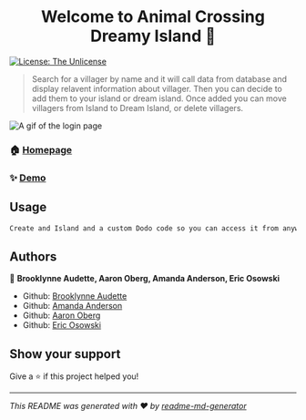 <h1 align="center">Welcome to Animal Crossing Dreamy Island 👋</h1>
<p>
  <a href="#" target="_blank">
    <img alt="License: The Unlicense" src="https://img.shields.io/badge/License-The Unlicense-yellow.svg" />
  </a>
</p>

> Search for a villager by name and it will call data from database and display relavent information about villager. Then you can decide to add them to your island or dream island. Once added you can move villagers from Island to Dream Island, or delete villagers.

![A gif of the login page](https://media.giphy.com/media/14nimXs38E5xIpdUIX/giphy.gif)

### 🏠 [Homepage](https://github.com/B-Audette/animal_crossing_dream_island)

### ✨ [Demo](https://floating-earth-07738.herokuapp.com/login)

## Usage

```sh
Create and Island and a custom Dodo code so you can access it from anywhere, anytime in the future! Search Villagers to learn about them and add them to your Island or to your Dreamy Island
```

## Authors

👤 **Brooklynne Audette, Aaron Oberg, Amanda Anderson, Eric Osowski**

* Github: [Brooklynne Audette](https://github.com/B-Audette)
* Github: [Amanda Anderson](https://github.com/aanderson120)
* Github: [Aaron Oberg](https://github.com/TotalAce)
* Github: [Eric Osowski](https://github.com/EricJamesOsowski)

## Show your support

Give a ⭐️ if this project helped you!

***
_This README was generated with ❤️ by [readme-md-generator](https://github.com/kefranabg/readme-md-generator)_
